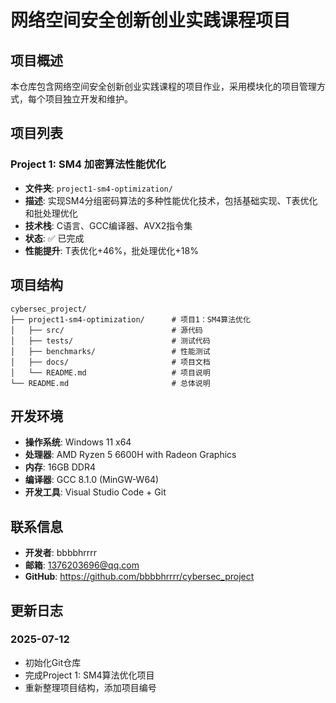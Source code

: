 # 网络空间安全创新创业实践课程项目

## 项目概述

本仓库包含网络空间安全创新创业实践课程的项目作业，采用模块化的项目管理方式，每个项目独立开发和维护。

## 项目列表

### Project 1: SM4 加密算法性能优化
- **文件夹**: `project1-sm4-optimization/`
- **描述**: 实现SM4分组密码算法的多种性能优化技术，包括基础实现、T表优化和批处理优化
- **技术栈**: C语言、GCC编译器、AVX2指令集
- **状态**: ✅ 已完成
- **性能提升**: T表优化+46%，批处理优化+18%

## 项目结构

```
cybersec_project/
├── project1-sm4-optimization/      # 项目1：SM4算法优化
│   ├── src/                        # 源代码
│   ├── tests/                      # 测试代码
│   ├── benchmarks/                 # 性能测试
│   ├── docs/                       # 项目文档
│   └── README.md                   # 项目说明
└── README.md                       # 总体说明
```

## 开发环境

- **操作系统**: Windows 11 x64
- **处理器**: AMD Ryzen 5 6600H with Radeon Graphics
- **内存**: 16GB DDR4
- **编译器**: GCC 8.1.0 (MinGW-W64)
- **开发工具**: Visual Studio Code + Git

## 联系信息

- **开发者**: bbbbhrrrr
- **邮箱**: 1376203696@qq.com
- **GitHub**: https://github.com/bbbbhrrrr/cybersec_project

## 更新日志

### 2025-07-12
- 初始化Git仓库
- 完成Project 1: SM4算法优化项目
- 重新整理项目结构，添加项目编号
